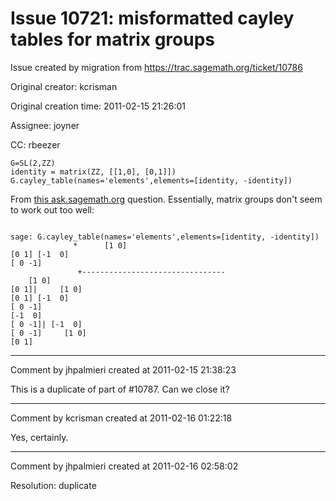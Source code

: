 # Issue 10721: misformatted cayley tables for matrix groups

Issue created by migration from https://trac.sagemath.org/ticket/10786

Original creator: kcrisman

Original creation time: 2011-02-15 21:26:01

Assignee: joyner

CC:  rbeezer


```
G=SL(2,ZZ)
identity = matrix(ZZ, [[1,0], [0,1]])
G.cayley_table(names='elements',elements=[identity, -identity])
```

From [this ask.sagemath.org](http://ask.sagemath.org/question/383/badly-formatted-cayley-table) question.  Essentially, matrix groups don't seem to work out too well:

```

sage: G.cayley_table(names='elements',elements=[identity, -identity])
              *      [1 0]
[0 1] [-1  0]
[ 0 -1]
               +--------------------------------
    [1 0]
[0 1]|     [1 0]
[0 1] [-1  0]
[ 0 -1]
[-1  0]
[ 0 -1]| [-1  0]
[ 0 -1]     [1 0]
[0 1]
```



---

Comment by jhpalmieri created at 2011-02-15 21:38:23

This is a duplicate of part of #10787.  Can we close it?


---

Comment by kcrisman created at 2011-02-16 01:22:18

Yes, certainly.


---

Comment by jhpalmieri created at 2011-02-16 02:58:02

Resolution: duplicate
